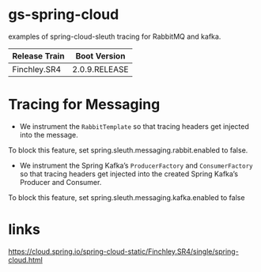 # gs-spring-cloud
examples of spring-cloud-sleuth tracing for RabbitMQ and kafka.

| Release Train |  Boot Version |
| :--- | :---: | 
| Finchley.SR4 | 2.0.9.RELEASE | 

# Tracing for Messaging

* We instrument the `RabbitTemplate` so that tracing headers get injected into the message.

To block this feature, set spring.sleuth.messaging.rabbit.enabled to false.

* We instrument the Spring Kafka’s `ProducerFactory` and `ConsumerFactory` so that tracing headers get injected into the created Spring Kafka’s Producer and Consumer.

To block this feature, set spring.sleuth.messaging.kafka.enabled to false

# links
https://cloud.spring.io/spring-cloud-static/Finchley.SR4/single/spring-cloud.html